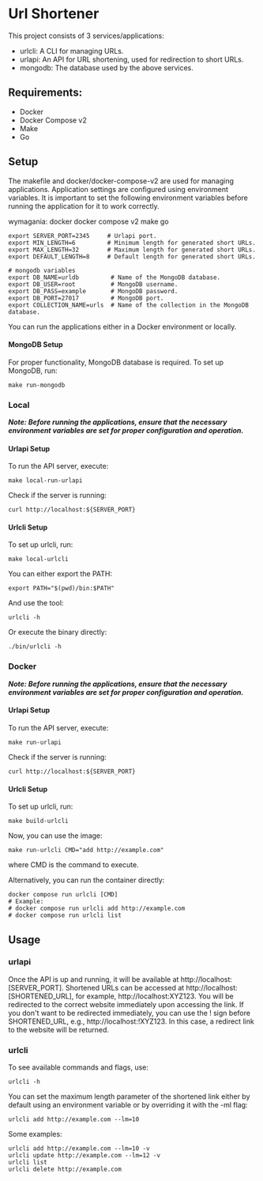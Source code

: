 # Url Shortener

This project consists of 3 services/applications:
- urlcli: A CLI for managing URLs.
- urlapi: An API for URL shortening, used for redirection to short URLs.
- mongodb: The database used by the above services.

##  Requirements:
- Docker
- Docker Compose v2
- Make
- Go

## Setup
The makefile and docker/docker-compose-v2 are used for managing applications. Application settings are configured using environment variables. It is important to set the following environment variables before running the application for it to work correctly.

wymagania:
docker 
docker compose v2
make
go


```
export SERVER_PORT=2345     # Urlapi port.
export MIN_LENGTH=6         # Minimum length for generated short URLs.
export MAX_LENGTH=32        # Maximum length for generated short URLs.
export DEFAULT_LENGTH=8     # Default length for generated short URLs.

# mongodb variables
export DB_NAME=urldb         # Name of the MongoDB database.
export DB_USER=root          # MongoDB username. 
export DB_PASS=example       # MongoDB password. 
export DB_PORT=27017         # MongoDB port.
export COLLECTION_NAME=urls  # Name of the collection in the MongoDB database.
```

You can run the applications either in a Docker environment or locally.

#### MongoDB Setup

For proper functionality, MongoDB database is required.
To set up MongoDB, run:
```
make run-mongodb
```

### Local
***Note: Before running the applications, ensure that the necessary environment variables are set for proper configuration and operation.***

#### Urlapi Setup

To run the API server, execute:
```
make local-run-urlapi
```

Check if the server is running:
```
curl http://localhost:${SERVER_PORT}
```

#### Urlcli Setup

To set up urlcli, run:
```
make local-urlcli
```

You can either export the PATH:
```
export PATH="$(pwd)/bin:$PATH"
```

And use the tool:
```
urlcli -h
```

Or execute the binary directly:
```
./bin/urlcli -h
```

### Docker
***Note: Before running the applications, ensure that the necessary environment variables are set for proper configuration and operation.***

#### Urlapi Setup

To run the API server, execute:
```
make run-urlapi
```

Check if the server is running:
```
curl http://localhost:${SERVER_PORT}
```

#### Urlcli Setup

To set up urlcli, run:
```
make build-urlcli
```

Now, you can use the image:
```
make run-urlcli CMD="add http://example.com"
```

where CMD is the command to execute.

Alternatively, you can run the container directly:
```
docker compose run urlcli [CMD]
# Example:
# docker compose run urlcli add http://example.com
# docker compose run urlcli list
```

## Usage

### urlapi

Once the API is up and running, it will be available at http://localhost:[SERVER_PORT].
Shortened URLs can be accessed at http://localhost:[SHORTENED_URL], for example, http://localhost:XYZ123.
You will be redirected to the correct website immediately upon accessing the link.
If you don't want to be redirected immediately, you can use the ! sign before SHORTENED_URL, e.g., http://localhost:!XYZ123. In this case, a redirect link to the website will be returned.


### urlcli

To see available commands and flags, use:
```
urlcli -h
```

You can set the maximum length parameter of the shortened link either by default using an environment variable or by overriding it with the -ml flag:
```
urlcli add http://example.com --lm=10
```

Some examples:
```
urlcli add http://example.com --lm=10 -v
urlcli update http://example.com --lm=12 -v
urlcli list
urlcli delete http://example.com
```